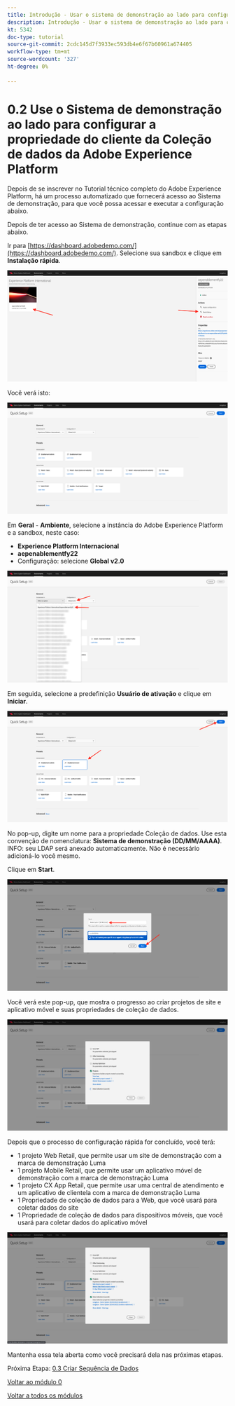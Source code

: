 ```yaml
---
title: Introdução - Usar o sistema de demonstração ao lado para configurar a propriedade do Launch
description: Introdução - Usar o sistema de demonstração ao lado para configurar a propriedade do Launch
kt: 5342
doc-type: tutorial
source-git-commit: 2cdc145d7f3933ec593db4e6f67b60961a674405
workflow-type: tm+mt
source-wordcount: '327'
ht-degree: 0%

---
```


# 0.2 Use o Sistema de demonstração ao lado para configurar a propriedade do cliente da Coleção de dados da Adobe Experience Platform

Depois de se inscrever no Tutorial técnico completo do Adobe Experience Platform, há um processo automatizado que fornecerá acesso ao Sistema de demonstração, para que você possa acessar e executar a configuração abaixo.

Depois de ter acesso ao Sistema de demonstração, continue com as etapas abaixo.

Ir para [https://dashboard.adobedemo.com/](https://dashboard.adobedemo.com/). Selecione sua sandbox e clique em **Instalação rápida**.

![DSN](./images/dsnh1.png)

Você verá isto:

![DSN](./images/dsnhome.png)

Em **Geral** - **Ambiente**, selecione a instância do Adobe Experience Platform e a sandbox, neste caso:

- **Experience Platform Internacional**
- **aepenablementfy22**
- Configuração: selecione **Global v2.0**

![DSN](./images/dsn1.png)

Em seguida, selecione a predefinição **Usuário de ativação** e clique em **Iniciar**.

![DSN](./images/dsn2.png)

No pop-up, digite um nome para a propriedade Coleção de dados. Use esta convenção de nomenclatura: **Sistema de demonstração (DD/MM/AAAA)**. INFO: seu LDAP será anexado automaticamente. Não é necessário adicioná-lo você mesmo.

Clique em **Start**.

![DSN](./images/dsn3.png)

Você verá este pop-up, que mostra o progresso ao criar projetos de site e aplicativo móvel e suas propriedades de coleção de dados.

![DSN](./images/dsn4.png)

Depois que o processo de configuração rápida for concluído, você terá:

- 1 projeto Web Retail, que permite usar um site de demonstração com a marca de demonstração Luma
- 1 projeto Mobile Retail, que permite usar um aplicativo móvel de demonstração com a marca de demonstração Luma
- 1 projeto CX App Retail, que permite usar uma central de atendimento e um aplicativo de clientela com a marca de demonstração Luma
- 1 Propriedade de coleção de dados para a Web, que você usará para coletar dados do site
- 1 Propriedade de coleção de dados para dispositivos móveis, que você usará para coletar dados do aplicativo móvel

![DSN](./images/dsn5.png)

Mantenha essa tela aberta como você precisará dela nas próximas etapas.

Próxima Etapa: [0.3 Criar Sequência de Dados](./ex3.md)

[Voltar ao módulo 0](./getting-started.md)

[Voltar a todos os módulos](./../../../overview.md)
